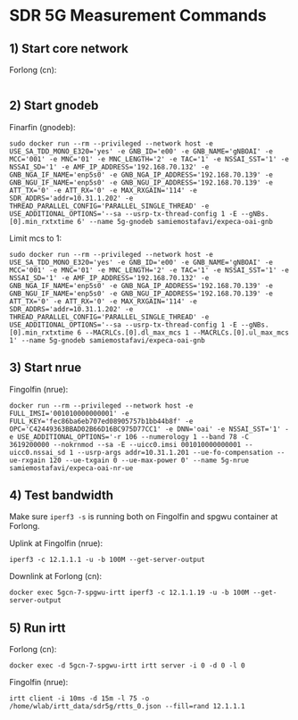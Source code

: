 # SDR 5G Measurement Commands

## 1) Start core network

Forlong (cn):

```
```

## 2) Start gnodeb

Finarfin (gnodeb):

```
sudo docker run --rm --privileged --network host -e USE_SA_TDD_MONO_E320='yes' -e GNB_ID='e00' -e GNB_NAME='gNBOAI' -e MCC='001' -e MNC='01' -e MNC_LENGTH='2' -e TAC='1' -e NSSAI_SST='1' -e NSSAI_SD='1' -e AMF_IP_ADDRESS='192.168.70.132' -e GNB_NGA_IF_NAME='enp5s0' -e GNB_NGA_IP_ADDRESS='192.168.70.139' -e GNB_NGU_IF_NAME='enp5s0' -e GNB_NGU_IP_ADDRESS='192.168.70.139' -e ATT_TX='0' -e ATT_RX='0' -e MAX_RXGAIN='114' -e SDR_ADDRS='addr=10.31.1.202' -e THREAD_PARALLEL_CONFIG='PARALLEL_SINGLE_THREAD' -e USE_ADDITIONAL_OPTIONS='--sa --usrp-tx-thread-config 1 -E --gNBs.[0].min_rxtxtime 6' --name 5g-gnodeb samiemostafavi/expeca-oai-gnb
```

Limit mcs to 1:
```
sudo docker run --rm --privileged --network host -e USE_SA_TDD_MONO_E320='yes' -e GNB_ID='e00' -e GNB_NAME='gNBOAI' -e MCC='001' -e MNC='01' -e MNC_LENGTH='2' -e TAC='1' -e NSSAI_SST='1' -e NSSAI_SD='1' -e AMF_IP_ADDRESS='192.168.70.132' -e GNB_NGA_IF_NAME='enp5s0' -e GNB_NGA_IP_ADDRESS='192.168.70.139' -e GNB_NGU_IF_NAME='enp5s0' -e GNB_NGU_IP_ADDRESS='192.168.70.139' -e ATT_TX='0' -e ATT_RX='0' -e MAX_RXGAIN='114' -e SDR_ADDRS='addr=10.31.1.202' -e THREAD_PARALLEL_CONFIG='PARALLEL_SINGLE_THREAD' -e USE_ADDITIONAL_OPTIONS='--sa --usrp-tx-thread-config 1 -E --gNBs.[0].min_rxtxtime 6 --MACRLCs.[0].dl_max_mcs 1 --MACRLCs.[0].ul_max_mcs 1' --name 5g-gnodeb samiemostafavi/expeca-oai-gnb
```

## 3) Start nrue

Fingolfin (nrue):

```
docker run --rm --privileged --network host -e FULL_IMSI='001010000000001' -e FULL_KEY='fec86ba6eb707ed08905757b1bb44b8f' -e OPC='C42449363BBAD02B66D16BC975D77CC1' -e DNN='oai' -e NSSAI_SST='1' -e USE_ADDITIONAL_OPTIONS='-r 106 --numerology 1 --band 78 -C 3619200000 --nokrnmod --sa -E --uicc0.imsi 001010000000001 --uicc0.nssai_sd 1 --usrp-args addr=10.31.1.201 --ue-fo-compensation --ue-rxgain 120 --ue-txgain 0 --ue-max-power 0' --name 5g-nrue samiemostafavi/expeca-oai-nr-ue
```

## 4) Test bandwidth

Make sure `iperf3 -s` is running both on Fingolfin and spgwu container at Forlong.

Uplink at Fingolfin (nrue):
```
iperf3 -c 12.1.1.1 -u -b 100M --get-server-output
```

Downlink at Forlong (cn):
```
docker exec 5gcn-7-spgwu-irtt iperf3 -c 12.1.1.19 -u -b 100M --get-server-output
```

## 5) Run irtt

Forlong (cn):
```
docker exec -d 5gcn-7-spgwu-irtt irtt server -i 0 -d 0 -l 0
```

Fingolfin (nrue):
```
irtt client -i 10ms -d 15m -l 75 -o /home/wlab/irtt_data/sdr5g/rtts_0.json --fill=rand 12.1.1.1
```
